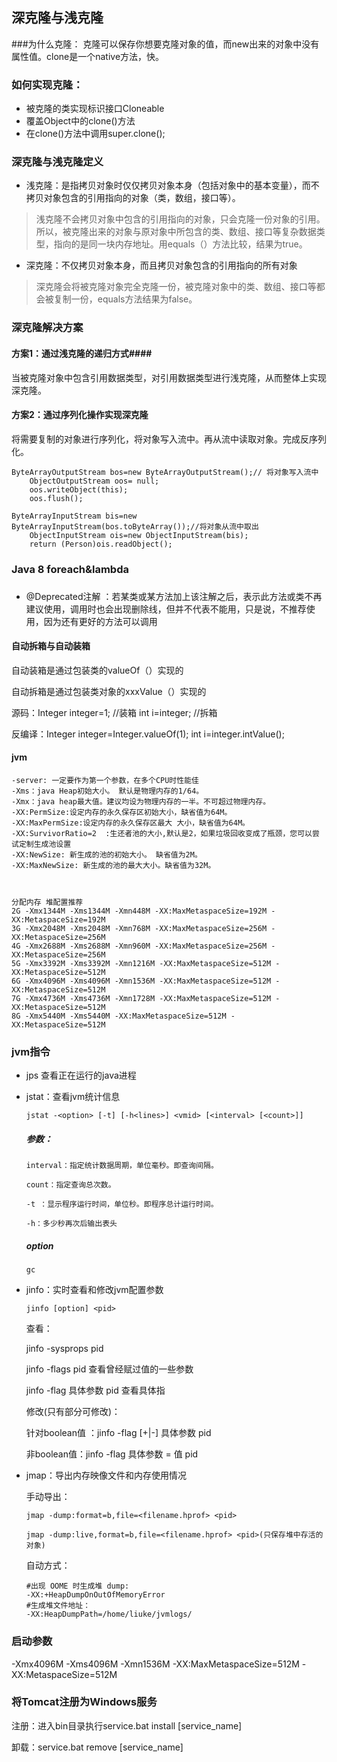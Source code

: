 ## 深克隆与浅克隆 
###为什么克隆：
克隆可以保存你想要克隆对象的值，而new出来的对象中没有属性值。clone是一个native方法，快。
### 如何实现克隆： ###
- 被克隆的类实现标识接口Cloneable
- 覆盖Object中的clone()方法
- 在clone()方法中调用super.clone();
### 深克隆与浅克隆定义 ###
- 浅克隆：是指拷贝对象时仅仅拷贝对象本身（包括对象中的基本变量），而不拷贝对象包含的引用指向的对象（类，数组，接口等）。
> 浅克隆不会拷贝对象中包含的引用指向的对象，只会克隆一份对象的引用。所以，被克隆出来的对象与原对象中所包含的类、数组、接口等复杂数据类型，指向的是同一块内存地址。用equals（）方法比较，结果为true。

- 深克隆：不仅拷贝对象本身，而且拷贝对象包含的引用指向的所有对象
> 深克隆会将被克隆对象完全克隆一份，被克隆对象中的类、数组、接口等都会被复制一份，equals方法结果为false。
### 深克隆解决方案 ###
#### 方案1：通过浅克隆的递归方式####
当被克隆对象中包含引用数据类型，对引用数据类型进行浅克隆，从而整体上实现深克隆。
#### 方案2：通过序列化操作实现深克隆 ####
将需要复制的对象进行序列化，将对象写入流中。再从流中读取对象。完成反序列化。
	
    ByteArrayOutputStream bos=new ByteArrayOutputStream();// 将对象写入流中
    	ObjectOutputStream oos= null;
    	oos.writeObject(this);
    	oos.flush();
    
    ByteArrayInputStream bis=new ByteArrayInputStream(bos.toByteArray());//将对象从流中取出
    	ObjectInputStream ois=new ObjectInputStream(bis);
    	return (Person)ois.readObject();
### Java 8 foreach&lambda ###

###  ###
- @Deprecated注解 ：若某类或某方法加上该注解之后，表示此方法或类不再建议使用，调用时也会出现删除线，但并不代表不能用，只是说，不推荐使用，因为还有更好的方法可以调用





#### 自动拆箱与自动装箱

自动装箱是通过包装类的valueOf（）实现的

自动拆箱是通过包装类对象的xxxValue（）实现的

源码：Integer integer=1; //装箱        int i=integer; //拆箱

反编译：Integer integer=Integer.valueOf(1);         int i=integer.intValue(); 

#### jvm

```
-server: 一定要作为第一个参数，在多个CPU时性能佳 
-Xms：java Heap初始大小。 默认是物理内存的1/64。
-Xmx：java heap最大值。建议均设为物理内存的一半。不可超过物理内存。 
-XX:PermSize:设定内存的永久保存区初始大小，缺省值为64M。
-XX:MaxPermSize:设定内存的永久保存区最大 大小，缺省值为64M。
-XX:SurvivorRatio=2  :生还者池的大小,默认是2，如果垃圾回收变成了瓶颈，您可以尝试定制生成池设置
-XX:NewSize: 新生成的池的初始大小。 缺省值为2M。
-XX:MaxNewSize: 新生成的池的最大大小。缺省值为32M。



分配内存 堆配置推荐 
2G -Xmx1344M -Xms1344M -Xmn448M -XX:MaxMetaspaceSize=192M -XX:MetaspaceSize=192M 
3G -Xmx2048M -Xms2048M -Xmn768M -XX:MaxMetaspaceSize=256M -XX:MetaspaceSize=256M 
4G -Xmx2688M -Xms2688M -Xmn960M -XX:MaxMetaspaceSize=256M -XX:MetaspaceSize=256M 
5G -Xmx3392M -Xms3392M -Xmn1216M -XX:MaxMetaspaceSize=512M -XX:MetaspaceSize=512M 
6G -Xmx4096M -Xms4096M -Xmn1536M -XX:MaxMetaspaceSize=512M -XX:MetaspaceSize=512M 
7G -Xmx4736M -Xms4736M -Xmn1728M -XX:MaxMetaspaceSize=512M -XX:MetaspaceSize=512M 
8G -Xmx5440M -Xms5440M -XX:MaxMetaspaceSize=512M -XX:MetaspaceSize=512M
```



### jvm指令

- jps 查看正在运行的java进程

- jstat：查看jvm统计信息

  ```
  jstat -<option> [-t] [-h<lines>] <vmid> [<interval> [<count>]]
  ```

  ##### 参数：

  ```
  interval：指定统计数据周期，单位毫秒。即查询间隔。
  
  count：指定查询总次数。
  
  -t ：显示程序运行时间，单位秒。即程序总计运行时间。
  
  -h：多少秒再次后输出表头
  ```

  ##### option

  ```
  gc
  ```

  

- jinfo：实时查看和修改jvm配置参数

  ```
  jinfo [option] <pid>
  ```

  查看：

  jinfo -sysprops pid

  jinfo -flags pid 查看曾经赋过值的一些参数

  jinfo -flag 具体参数 pid 查看具体指

  修改(只有部分可修改)：

  针对boolean值 ：jinfo -flag [+|-] 具体参数 pid

  非boolean值：jinfo -flag 具体参数 = 值 pid

- jmap：导出内存映像文件和内存使用情况

  手动导出：

  ```
  jmap -dump:format=b,file=<filename.hprof> <pid>
  
  jmap -dump:live,format=b,file=<filename.hprof> <pid>(只保存堆中存活的对象)
  ```

  自动方式：

  ```
  #出现 OOME 时生成堆 dump: 
  -XX:+HeapDumpOnOutOfMemoryError
  #生成堆文件地址：
  -XX:HeapDumpPath=/home/liuke/jvmlogs/
  ```



### 启动参数

-Xmx4096M -Xms4096M -Xmn1536M -XX:MaxMetaspaceSize=512M -XX:MetaspaceSize=512M

### 将Tomcat注册为Windows服务

注册：进入bin目录执行service.bat install  [service_name]

卸载：service.bat remove  [service_name]